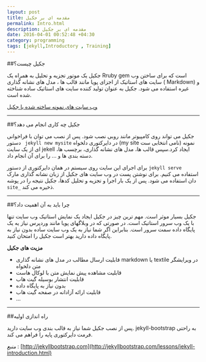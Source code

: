 ```yaml
---
layout: post
title: مقدمه ای بر جکیل
permalink: Intro.html
description: مقدمه ای بر جکیل
date: 2016-04-01 00:52:48 +04:30
category: programming
tags: [jekyll,Introductory , Training]
---
```



##جکیل چیست؟


جکیل یک موتور تجزیه و تحلیل به همراه یک Rruby gem است که برای ساختن وب سایت های استاتیک از اجزای پویا مانند قالب ها ، مدل های نشانه گذاری ( Markdown) و غیره استفاده می شود. جکیل به عنوان تولید کننده سایت های استاتیک ساده شناخته شده است.


[وب سایت های نمونه ساخته شده با جکیل ](https://github.com/jekyll/jekyll/wiki/Sites)


---


##جکیل چه کاری انجام می دهد؟


جکیل می تواند روی کامپیوتر مانند روبی نصب شود. پس از نصب می توان با فراخوانی دستور  ` jekyll new mysite` در دایرکتوری دلخواه (my site نامی انتخابی ست) نمونه ای از یک سایت jekell ایجاد کرد.سپس قالب ها، مدل های نشانه گذاری، برچسب ها، دسته بندی ها و ... را برای آن انجام داد.

 برای اجرای این سایت روی سیستم در همان دایرکتوری از دستور `jekyll serve` استفاده می کنیم. برای نوشتن پست در وب سایت های جکیل از زبان نشانه گذاری مارک دان استفاده می شود. 
پس از یک بار اجرا و تجزیه و تحلیل کدها، جکیل نتیجه را در پوشه `site_` ذخیره می کند.

---


##چرا  باید به آن اهمیت داد؟


جکیل بسیار موثر است. مهم ترین چیز در جکیل ایجاد یک نمایش استاتیک وب سایت تنها با یک وب سرور استاتیک است. در صورتی که در وبلاگهای پویا مانند وردپرس نیاز یه یک پایگاه داده سمت سرور است.
بنابراین اگر شما نیاز به یک وب سایت ساده بدون نیاز به پایگاه داده دارید بهتر است جکیل را امتحان کنید.

**مزیت های جکیل**

+ قابلیت ارسال مطالب در مدل های نشانه گذاری markdown یا textile در ویرایشگر متن دلخواه
+ قابلیت مشاهده پیش نمایش متن با لوکال هاست
+ قابلیت انتشار بوسیله گیت هاب
+ بدون نیاز به پایگاه داده
+ قابلیت ارائه آزادانه در صفحه گیت هاب
+ ...

---


##راه اندازی اولیه

پس از نصب جکیل شما نیاز به قالب بندی وب سایت دارید. jekyll-bootstrap به راحتی فرمت دایرکتوری پایه را فراهم می کند.


*منبع* : [http://jekyllbootstrap.com](http://jekyllbootstrap.com/lessons/jekyll-introduction.html)
